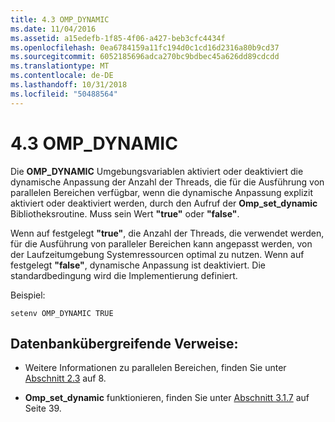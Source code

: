 ```yaml
---
title: 4.3 OMP_DYNAMIC
ms.date: 11/04/2016
ms.assetid: a15edefb-1f85-4f06-a427-beb3cfc4434f
ms.openlocfilehash: 0ea6784159a11fc194d0c1cd16d2316a80b9cd37
ms.sourcegitcommit: 6052185696adca270bc9bdbec45a626dd89cdcdd
ms.translationtype: MT
ms.contentlocale: de-DE
ms.lasthandoff: 10/31/2018
ms.locfileid: "50488564"
---
```

# <a name="43-ompdynamic"></a>4.3 OMP_DYNAMIC

Die **OMP_DYNAMIC** Umgebungsvariablen aktiviert oder deaktiviert die dynamische Anpassung der Anzahl der Threads, die für die Ausführung von parallelen Bereichen verfügbar, wenn die dynamische Anpassung explizit aktiviert oder deaktiviert werden, durch den Aufruf der **Omp_set_dynamic** Bibliotheksroutine. Muss sein Wert **"true"** oder **"false"**.

Wenn auf festgelegt **"true"**, die Anzahl der Threads, die verwendet werden, für die Ausführung von paralleler Bereichen kann angepasst werden, von der Laufzeitumgebung Systemressourcen optimal zu nutzen.  Wenn auf festgelegt **"false"**, dynamische Anpassung ist deaktiviert. Die standardbedingung wird die Implementierung definiert.

Beispiel:

```
setenv OMP_DYNAMIC TRUE
```

## <a name="cross-references"></a>Datenbankübergreifende Verweise:

- Weitere Informationen zu parallelen Bereichen, finden Sie unter [Abschnitt 2.3](../../parallel/openmp/2-3-parallel-construct.md) auf 8.

- **Omp_set_dynamic** funktionieren, finden Sie unter [Abschnitt 3.1.7](../../parallel/openmp/3-1-7-omp-set-dynamic-function.md) auf Seite 39.